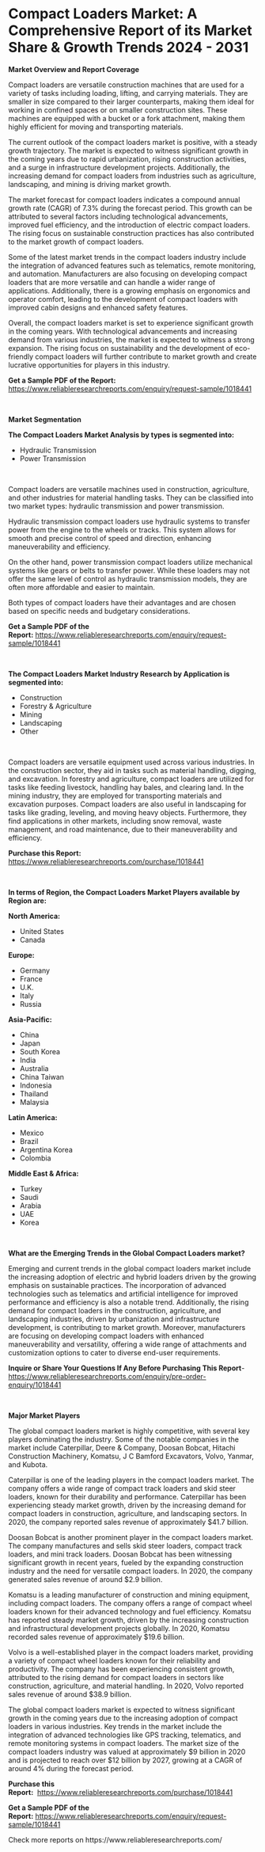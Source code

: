 <p><h1>Compact Loaders Market: A Comprehensive Report of its Market Share & Growth Trends 2024 - 2031</h1></p><p><strong>Market Overview and Report Coverage</strong></p>
<p><p>Compact loaders are versatile construction machines that are used for a variety of tasks including loading, lifting, and carrying materials. They are smaller in size compared to their larger counterparts, making them ideal for working in confined spaces or on smaller construction sites. These machines are equipped with a bucket or a fork attachment, making them highly efficient for moving and transporting materials.</p><p>The current outlook of the compact loaders market is positive, with a steady growth trajectory. The market is expected to witness significant growth in the coming years due to rapid urbanization, rising construction activities, and a surge in infrastructure development projects. Additionally, the increasing demand for compact loaders from industries such as agriculture, landscaping, and mining is driving market growth.</p><p>The market forecast for compact loaders indicates a compound annual growth rate (CAGR) of 7.3% during the forecast period. This growth can be attributed to several factors including technological advancements, improved fuel efficiency, and the introduction of electric compact loaders. The rising focus on sustainable construction practices has also contributed to the market growth of compact loaders.</p><p>Some of the latest market trends in the compact loaders industry include the integration of advanced features such as telematics, remote monitoring, and automation. Manufacturers are also focusing on developing compact loaders that are more versatile and can handle a wider range of applications. Additionally, there is a growing emphasis on ergonomics and operator comfort, leading to the development of compact loaders with improved cabin designs and enhanced safety features.</p><p>Overall, the compact loaders market is set to experience significant growth in the coming years. With technological advancements and increasing demand from various industries, the market is expected to witness a strong expansion. The rising focus on sustainability and the development of eco-friendly compact loaders will further contribute to market growth and create lucrative opportunities for players in this industry.</p></p>
<p><strong>Get a Sample PDF of the Report:</strong> <a href="https://www.reliableresearchreports.com/enquiry/request-sample/1018441">https://www.reliableresearchreports.com/enquiry/request-sample/1018441</a></p>
<p>&nbsp;</p>
<p><strong>Market Segmentation</strong></p>
<p><strong>The Compact Loaders Market Analysis by types is segmented into:</strong></p>
<p><ul><li>Hydraulic Transmission</li><li>Power Transmission</li></ul></p>
<p>&nbsp;</p>
<p><p>Compact loaders are versatile machines used in construction, agriculture, and other industries for material handling tasks. They can be classified into two market types: hydraulic transmission and power transmission. </p><p>Hydraulic transmission compact loaders use hydraulic systems to transfer power from the engine to the wheels or tracks. This system allows for smooth and precise control of speed and direction, enhancing maneuverability and efficiency.</p><p>On the other hand, power transmission compact loaders utilize mechanical systems like gears or belts to transfer power. While these loaders may not offer the same level of control as hydraulic transmission models, they are often more affordable and easier to maintain.</p><p>Both types of compact loaders have their advantages and are chosen based on specific needs and budgetary considerations.</p></p>
<p><strong>Get a Sample PDF of the Report:</strong>&nbsp;<a href="https://www.reliableresearchreports.com/enquiry/request-sample/1018441">https://www.reliableresearchreports.com/enquiry/request-sample/1018441</a></p>
<p>&nbsp;</p>
<p><strong>The Compact Loaders Market Industry Research by Application is segmented into:</strong></p>
<p><ul><li>Construction</li><li>Forestry & Agriculture</li><li>Mining</li><li>Landscaping</li><li>Other</li></ul></p>
<p>&nbsp;</p>
<p><p>Compact loaders are versatile equipment used across various industries. In the construction sector, they aid in tasks such as material handling, digging, and excavation. In forestry and agriculture, compact loaders are utilized for tasks like feeding livestock, handling hay bales, and clearing land. In the mining industry, they are employed for transporting materials and excavation purposes. Compact loaders are also useful in landscaping for tasks like grading, leveling, and moving heavy objects. Furthermore, they find applications in other markets, including snow removal, waste management, and road maintenance, due to their maneuverability and efficiency.</p></p>
<p><strong>Purchase this Report:</strong>&nbsp; <a href="https://www.reliableresearchreports.com/purchase/1018441">https://www.reliableresearchreports.com/purchase/1018441</a></p>
<p>&nbsp;</p>
<p><strong>In terms of Region, the Compact Loaders Market Players available by Region are:</strong></p>
<p>
    <p> <strong> North America: </strong>
        <ul>
            <li>United States</li>
            <li>Canada</li>
        </ul>
        </p> 
    <p> <strong> Europe: </strong>
        <ul>
            <li>Germany</li>
            <li>France</li>
            <li>U.K.</li>
            <li>Italy</li>
            <li>Russia</li>
        </ul>
        </p> 
    <p> <strong> Asia-Pacific: </strong>
        <ul>
            <li>China</li>
            <li>Japan</li>
            <li>South Korea</li>
            <li>India</li>
            <li>Australia</li>
            <li>China Taiwan</li>
            <li>Indonesia</li>
            <li>Thailand</li>
            <li>Malaysia</li>
        </ul>
        </p> 
    <p> <strong> Latin America: </strong>
        <ul>
            <li>Mexico</li>
            <li>Brazil</li>
            <li>Argentina Korea</li>
            <li>Colombia</li>
        </ul>
        </p> 
    <p> <strong> Middle East & Africa: </strong>
        <ul>
            <li>Turkey</li>
            <li>Saudi</li>
            <li>Arabia</li>
            <li>UAE</li>
            <li>Korea</li>
        </ul>
    </p>
    </p>
<p>&nbsp;</p>
<p><strong>What are the Emerging Trends in the Global Compact Loaders market?</strong></p>
<p><p>Emerging and current trends in the global compact loaders market include the increasing adoption of electric and hybrid loaders driven by the growing emphasis on sustainable practices. The incorporation of advanced technologies such as telematics and artificial intelligence for improved performance and efficiency is also a notable trend. Additionally, the rising demand for compact loaders in the construction, agriculture, and landscaping industries, driven by urbanization and infrastructure development, is contributing to market growth. Moreover, manufacturers are focusing on developing compact loaders with enhanced maneuverability and versatility, offering a wide range of attachments and customization options to cater to diverse end-user requirements.</p></p>
<p><strong>Inquire or Share Your Questions If Any Before Purchasing This Report</strong>- <a href="https://www.reliableresearchreports.com/enquiry/pre-order-enquiry/1018441">https://www.reliableresearchreports.com/enquiry/pre-order-enquiry/1018441</a></p>
<p>&nbsp;</p>
<p><strong>Major Market Players</strong></p>
<p><p>The global compact loaders market is highly competitive, with several key players dominating the industry. Some of the notable companies in the market include Caterpillar, Deere & Company, Doosan Bobcat, Hitachi Construction Machinery, Komatsu, J C Bamford Excavators, Volvo, Yanmar, and Kubota.</p><p>Caterpillar is one of the leading players in the compact loaders market. The company offers a wide range of compact track loaders and skid steer loaders, known for their durability and performance. Caterpillar has been experiencing steady market growth, driven by the increasing demand for compact loaders in construction, agriculture, and landscaping sectors. In 2020, the company reported sales revenue of approximately $41.7 billion.</p><p>Doosan Bobcat is another prominent player in the compact loaders market. The company manufactures and sells skid steer loaders, compact track loaders, and mini track loaders. Doosan Bobcat has been witnessing significant growth in recent years, fueled by the expanding construction industry and the need for versatile compact loaders. In 2020, the company generated sales revenue of around $2.9 billion.</p><p>Komatsu is a leading manufacturer of construction and mining equipment, including compact loaders. The company offers a range of compact wheel loaders known for their advanced technology and fuel efficiency. Komatsu has reported steady market growth, driven by the increasing construction and infrastructural development projects globally. In 2020, Komatsu recorded sales revenue of approximately $19.6 billion.</p><p>Volvo is a well-established player in the compact loaders market, providing a variety of compact wheel loaders known for their reliability and productivity. The company has been experiencing consistent growth, attributed to the rising demand for compact loaders in sectors like construction, agriculture, and material handling. In 2020, Volvo reported sales revenue of around $38.9 billion.</p><p>The global compact loaders market is expected to witness significant growth in the coming years due to the increasing adoption of compact loaders in various industries. Key trends in the market include the integration of advanced technologies like GPS tracking, telematics, and remote monitoring systems in compact loaders. The market size of the compact loaders industry was valued at approximately $9 billion in 2020 and is projected to reach over $12 billion by 2027, growing at a CAGR of around 4% during the forecast period.</p></p>
<p><strong>Purchase this Report:</strong>&nbsp;&nbsp;<a href="https://www.reliableresearchreports.com/purchase/1018441">https://www.reliableresearchreports.com/purchase/1018441</a></p>
<p></p>
<p><strong>Get a Sample PDF of the Report:</strong>&nbsp;<a href="https://www.reliableresearchreports.com/enquiry/request-sample/1018441">https://www.reliableresearchreports.com/enquiry/request-sample/1018441</a></p>
<p>Check more reports on https://www.reliableresearchreports.com/</p>